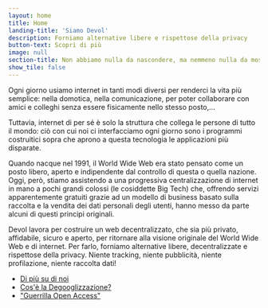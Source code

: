```yaml
---
layout: home
title: Home
landing-title: 'Siamo Devol'
description: Forniamo alternative libere e rispettose della privacy
button-text: Scopri di più
image: null
section-title: Non abbiamo nulla da nascondere, ma nemmeno nulla da mostrare
show_tile: false
---
```


Ogni giorno usiamo internet in tanti modi diversi per renderci la vita più semplice: nella domotica, nella comunicazione, per poter collaborare con amici e colleghi senza essere fisicamente nello stesso posto,…

Tuttavia, internet di per sé è solo la struttura che collega le persone di tutto il mondo: ciò con cui noi ci interfacciamo ogni giorno sono i programmi costruitici sopra che aprono a questa tecnologia le applicazioni più disparate.

Quando nacque nel 1991, il World Wide Web era stato pensato come un posto libero, aperto e indipendente dal controllo di questa o quella nazione. Oggi, però, stiamo assistendo a una progressiva centralizzazione di internet in mano a pochi grandi colossi (le cosiddette Big Tech) che, offrendo servizi apparentemente gratuiti grazie ad un modello di business basato sulla raccolta e la vendita dei dati personali degli utenti, hanno messo da parte alcuni di questi principi originali.

Devol lavora per costruire un web decentralizzato, che sia più privato, affidabile, sicuro e aperto, per ritornare alla visione originale del World Wide Web e di internet.
Per farlo, forniamo alternative libere, decentralizzate e rispettose della privacy. Niente tracking, niente pubblicità, niente profilazione, niente raccolta dati!

<ul class="actions">
  <li><a href="{{ site.baseurl }}/it/chi-siamo" class="button">Di più su di noi</a></li>
  <li><a href="{{ site.baseurl }}/it/degooglizzazione" class="button">Cos'è la Degooglizzazione?</a></li>
  <li><a href="{{ site.baseurl }}/it/guerrilla-open-access" class="button">"Guerrilla Open Access"</a></li>
</ul>
